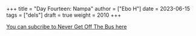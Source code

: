 +++
title = "Day Fourteen: Nampa"
author = ["Ebo H"]
date = 2023-06-15
tags = ["dels"]
draft = true
weight = 2010
+++

[You can subcribe to Never Get Off The Bus here](https://never-get-off-the-bus.ghost.io/#/portal/)
